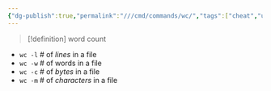 ```yaml
---
{"dg-publish":true,"permalink":"///cmd/commands/wc/","tags":["cheat","unix"]}
---
```



>[!definition] word count

- `wc -l` # of *lines* in a file
- `wc -w` # of words in a file
- `wc -c` # of *bytes* in a file
- `wc -m` # of *characters* in a file

